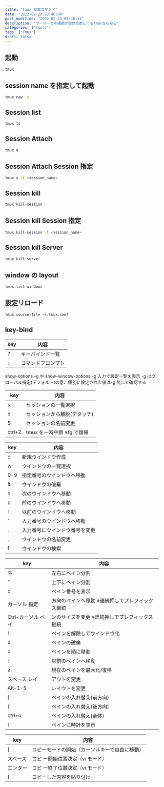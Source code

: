 ```yaml
---
title: "tmux 基本コマンド"
date: "2022-02-23 03:46:34"
post_modified: "2022-02-23 03:46:34"
description: "サーバーとの接続が突然切断してもTmuxなら安心"
categories: ["Tools"]
tags: ["Tmux"]
draft: false
---
```


## 起動

```bash
tmux
```

## session name を指定して起動

```bash
tmux new -s
```

## Session list

```bash
tmux ls
```

## Session Attach

```bash
tmux a
```

## Session Attach Session 指定

```bash
tmux a -t <session_name>
```

## Session kill

```bash
tmux kill-session
```

## Session kill Session 指定

```bash
tmux kill-session -t <session_name>
```

## Session kill Server

```bash
tmux kill-server
```

## window の layout

```bash
tmux list-windows
```

## 設定リロード

```bash
tmux source-file ~/.tmux.conf
```

## key-bind

| key | 内容               |
| --- | ------------------ |
| ?   | キーバインド一覧   |
| :   | コマンドプロンプト |

show-options -g や show-window-options -g 入力で設定一覧を表示 -g はグローバル指定(デフォルト)の意、個別に設定された値は-g 無しで確認する

| key    | 内容                         |
| ------ | ---------------------------- |
| s      | セッションの一覧選択         |
| d      | セッションから離脱(デタッチ) |
| $      | セッションの名前変更         |
| ctrl+Z | tmux を一時中断 ※fg で復帰   |

| key | 内容                           |
| --- | ------------------------------ |
| c   | 新規ウインドウ作成             |
| w   | ウインドウの一覧選択           |
| 0-9 | 指定番号のウインドウへ移動     |
| &   | ウインドウの破棄               |
| n   | 次のウインドウへ移動           |
| p   | 前のウインドウへ移動           |
| l   | 以前のウインドウへ移動         |
| '   | 入力番号のウインドウへ移動     |
| .   | 入力番号にウインドウ番号を変更 |
| ,   | ウインドウの名前変更           |
| f   | ウインドウの検索               |

| key                | 内容                                             |
| ------------------ | ------------------------------------------------ |
| %                  | 左右にペイン分割                                 |
| "                  | 上下にペイン分割                                 |
| q                  | ペイン番号を表示                                 |
| カーソル 指定      | 方向のペインへ移動 ※連続押しでプレフィックス継続 |
| Ctrl-カーソル ペイ | ンのサイズを変更 ※連続押しでプレフィックス継続   |
| !                  | ペインを解除してウインドウ化                     |
| x                  | ペインの破棄                                     |
| o                  | ペインを順に移動                                 |
| ;                  | 以前のペインへ移動                               |
| z                  | 現在のペインを最大化/復帰                        |
| スペース レイ      | アウトを変更                                     |
| Alt-1-5            | レイウトを変更                                   |
| {                  | ペインの入れ替え(前方向)                         |
| }                  | ペインの入れ替え(後方向)                         |
| ctrl+o             | ペインの入れ替え(全体)                           |
| t                  | ペインに時計を表示                               |

| key      | 内容                                           |
| -------- | ---------------------------------------------- |
| [        | コピーモードの開始（カーソルキーで自由に移動） |
| スペース | コピ ー開始位置決定（vi モード）               |
| エンター | コピ ー終了位置決定（vi モード）               |
| ]        | コピーした内容を貼り付け                       |
